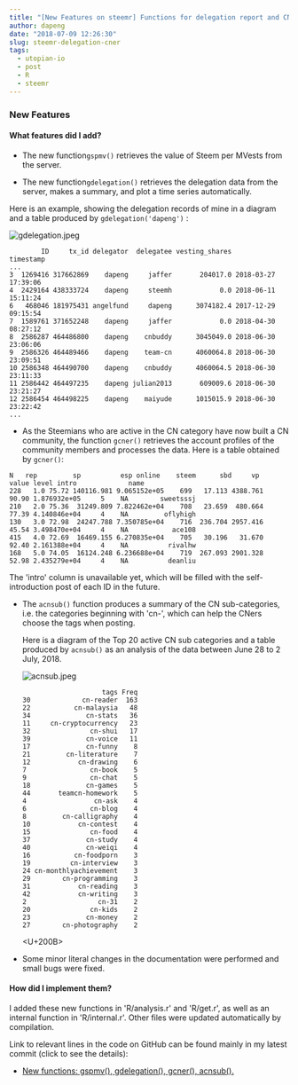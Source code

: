 ```yaml
---
title: "[New Features on steemr] Functions for delegation report and CNer report!"
author: dapeng
date: "2018-07-09 12:26:30"
slug: steemr-delegation-cner
tags: 
  - utopian-io
  - post
  - R
  - steemr
---
```


### New Features

#### What features did I add?

- The new function`gspmv()` retrieves the value of Steem per MVests from the server. 


- The new function`gdelegation()` retrieves the delegation data from the server, makes a summary, and plot a time series automatically. 

Here is an example, showing the delegation records of mine in a diagram and a table produced by `gdelegation('dapeng')` :

![gdelegation.jpeg](https://cdn.steemitimages.com/DQmY3H5SBNzHeqNqThbTBfngxocYTwWJkWAAPMLy89xZmUE/gdelegation.jpeg)

```
        ID     tx_id delegator  delegatee vesting_shares           timestamp
...
3  1269416 317662869    dapeng     jaffer       204017.0 2018-03-27 17:39:06
4  2429164 438333724    dapeng     steemh            0.0 2018-06-11 15:11:24
6   468046 181975431 angelfund     dapeng      3074182.4 2017-12-29 09:15:54
7  1589761 371652248    dapeng     jaffer            0.0 2018-04-30 08:27:12
8  2586287 464486800    dapeng    cnbuddy      3045049.0 2018-06-30 23:06:06
9  2586326 464489466    dapeng    team-cn      4060064.8 2018-06-30 23:09:51
10 2586348 464490700    dapeng    cnbuddy      4060064.5 2018-06-30 23:11:33
11 2586442 464497235    dapeng julian2013       609009.6 2018-06-30 23:21:27
12 2586454 464498225    dapeng    maiyude      1015015.9 2018-06-30 23:22:42
...
```

- As the Steemians who are active in the CN category have now built a CN community, the function `gcner()` retrieves the account profiles of the community members  and processes the data. Here is a table obtained by `gcner()`:

```
N   rep         sp          esp online    steem      sbd     vp        value level intro             name
228   1.0 75.72 140116.981 9.065152e+05    699   17.113 4388.761  90.90 1.876932e+05     5    NA        sweetsssj
210   2.0 75.36  31249.809 7.822462e+04    708   23.659  480.664  77.39 4.140846e+04     4    NA         oflyhigh
130   3.0 72.98  24247.788 7.350785e+04    716  236.704 2957.416  45.54 3.498470e+04     4    NA           ace108
415   4.0 72.69  16469.155 6.270835e+04    705   30.196   31.670  92.40 2.161388e+04     4    NA          rivalhw
168   5.0 74.05  16124.248 6.236688e+04    719  267.093 2901.328  52.98 2.435279e+04     4    NA          deanliu
```

The 'intro' column is unavailable yet, which will be filled with the self-introduction post of each ID in the future.

- The `acnsub()` function produces a summary of the CN sub-categories, i.e. the categories beginning with 'cn-', which can help the CNers choose the tags when posting. 


  Here is a diagram of the Top 20 active CN sub categories and a table produced by `acnsub()` as an analysis of the data between June 28 to 2 July, 2018.

  ![acnsub.jpeg](https://cdn.steemitimages.com/DQmSaqJ1YDDu1ttMFC18GLR1G9dpLUJte4TEqg4o4G2AVTD/acnsub.jpeg)

  ```
                      tags Freq
  30             cn-reader  163
  22           cn-malaysia   48
  34              cn-stats   36
  11     cn-cryptocurrency   23
  32               cn-shui   17
  39              cn-voice   11
  17              cn-funny    8
  21         cn-literature    7
  12            cn-drawing    6
  7                cn-book    5
  9                cn-chat    5
  18              cn-games    5
  44       teamcn-homework    5
  4                 cn-ask    4
  6                cn-blog    4
  8         cn-calligraphy    4
  10            cn-contest    4
  15               cn-food    4
  37              cn-study    4
  40              cn-weiqi    4
  16           cn-foodporn    3
  19          cn-interview    3
  24 cn-monthlyachievement    3
  29        cn-programming    3
  31            cn-reading    3
  42            cn-writing    3
  2                  cn-31    2
  20               cn-kids    2
  23              cn-money    2
  27        cn-photography    2
  ```

  <U+200B>

- Some minor literal changes in the documentation were performed and small bugs were fixed.

#### How did I implement them?

I added these new functions in  'R/analysis.r'  and 'R/get.r', as well as an internal function in 'R/internal.r'. Other files were updated automatically by compilation. 

Link to relevant lines in the code on GitHub can be found mainly in my latest commit (click to see the details):

- [New functions: gspmv(), gdelegation(), gcner(), acnsub().](https://github.com/pzhaonet/steemr/commit/7d976f17c1fb657821cb281aabc4916d784dfb3e)

